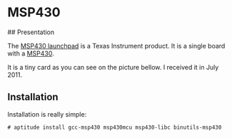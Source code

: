 # MSP430

## Presentation

The [MSP430 launchpad](http://www.ti.com/tool/msp-exp430g2) is a Texas
Instrument product. It is a single board with a
[MSP430](http://en.wikipedia.org/wiki/TI_MSP430).

It is a tiny card as you can see on the picture bellow. I received it in
July 2011.

## Installation

Installation is really simple:

    # aptitude install gcc-msp430 msp430mcu msp430-libc binutils-msp430

